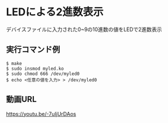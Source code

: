 # LEDによる2進数表示  
デバイスファイルに入力された0~9の10進数の値をLEDで2進数表示
## 実行コマンド例
`$ make`  
`$ sudo insmod myled.ko`    
`$ sudo chmod 666 /dev/myled0`    
`$ echo <任意の値を入力> > /dev/myled0`   
## 動画URL
https://youtu.be/-7uIjUrDAos
